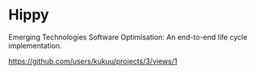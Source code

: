 # Hippy
Emerging Technologies Software Optimisation: An end-to-end life cycle implementation.

https://github.com/users/kukuu/projects/3/views/1

